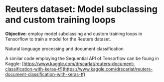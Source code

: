 # Reuters dataset: Model subclassing and custom training loops

__Objective__: employ model subclassing and custom training loops in Tensorflow to train a model for the Reuters dataset. 

Natural language processing and document classification

A similar code employing the Sequential API of Tensorflow can be foung in Kaggle: [https://www.kaggle.com/drscarlat/reuters-document-classification-with-keras-tf](https://www.kaggle.com/drscarlat/reuters-document-classification-with-keras-tf)
